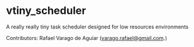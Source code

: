 # vtiny_scheduler
A really really tiny task scheduler designed for low resources environments

Contributors:
Rafael Varago de Aguiar (varago.rafael@gmail.com.)

